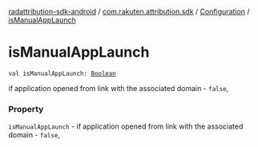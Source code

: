 [radattribution-sdk-android](../../index.md) / [com.rakuten.attribution.sdk](../index.md) / [Configuration](index.md) / [isManualAppLaunch](./is-manual-app-launch.md)

# isManualAppLaunch

`val isManualAppLaunch: `[`Boolean`](https://kotlinlang.org/api/latest/jvm/stdlib/kotlin/-boolean/index.html)

if application opened from link with the associated domain - `false`,

### Property

`isManualAppLaunch` - if application opened from link with the associated domain - `false`,